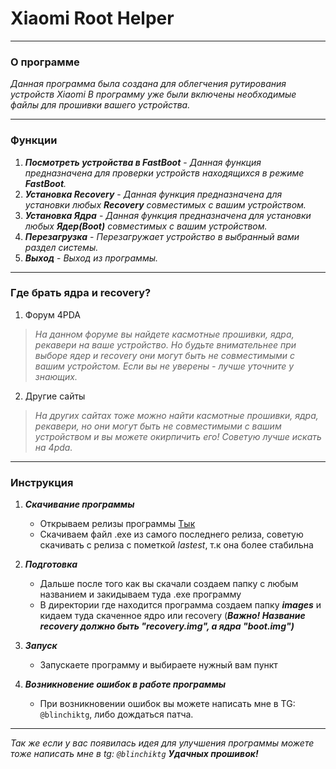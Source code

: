 # Xiaomi Root Helper
---
### О программе
*Данная программа была создана для облегчения рутирования устройств Xiaomi*
*В программу уже были включены необходимые файлы для прошивки вашего устройства.*

---
### Функции
1. ***Посмотреть устройства в FastBoot*** - *Данная функция предназначена для проверки устройств находящихся в режиме ***FastBoot***.*
2. ***Установка Recovery*** - *Данная функция предназначена для установки любых ***Recovery*** совместимых с вашим устройством.*
3. ***Установка Ядра*** - *Данная функция предназначена для установки любых ***Ядер(Boot)*** совместимых с вашим устройством.*
4. ***Перезагрузка*** - *Перезагружает устройство в выбранный вами раздел системы.*
5. ***Выход*** - *Выход из программы.*

---

### Где брать ядра и recovery?
1. Форум 4PDA
> *На данном форуме вы найдете касмотные прошивки, ядра, рекавери на ваше устройство. Но будьте внимательнее при выборе ядер и recovery они могут быть не совместимыми с вашим устройстом. Если вы не уверены - лучше уточните у знающих.*
2. Другие сайты
> *На других сайтах тоже можно найти касмотные прошивки, ядра, рекавери, но они могут быть не совместимыми с вашим устройством и вы можете окирпичить его! Советую лучше искать на 4pda.*

---
### Инструкция
1. ***Скачивание программы***
   - Открываем релизы программы [Тык](https://github.com/blinchikkk/XiaomiRootHelper/releases)
   - Скачиваем файл .exe из самого последнего релиза, советую скачивать с релиза с пометкой *lastest*, т.к она более стабильна
     
2. ***Подготовка***
   - Дальше после того как вы скачали создаем папку с любым названием и закидываем туда .exe программу
   - В директории где находится программа создаем папку ***images*** и кидаем туда скаченное ядро или recovery (***Важно! Название recovery должно быть "recovery.img", а ядра "boot.img")***
   
3. ***Запуск***
   - Запускаете программу и выбираете нужный вам пункт

4. ***Возникновение ошибок в работе программы***
   - При возникновении ошибок вы можете написать мне в TG: `@blinchiktg`, либо дождаться патча.

---
*Так же если у вас появилась идея для улучшения программы можете тоже написать мне в tg: `@blinchiktg`*
***Удачных прошивок!***
